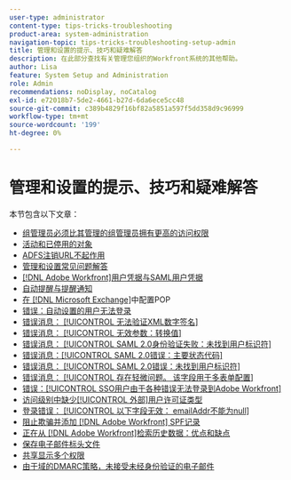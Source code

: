 ```yaml
---
user-type: administrator
content-type: tips-tricks-troubleshooting
product-area: system-administration
navigation-topic: tips-tricks-troubleshooting-setup-admin
title: 管理和设置的提示、技巧和疑难解答
description: 在此部分查找有关管理您组织的Workfront系统的其他帮助。
author: Lisa
feature: System Setup and Administration
role: Admin
recommendations: noDisplay, noCatalog
exl-id: e72018b7-5de2-4661-b27d-6da6ece5cc48
source-git-commit: c389b4829f16bf82a5851a597f5dd358d9c96999
workflow-type: tm+mt
source-wordcount: '199'
ht-degree: 0%

---
```


# 管理和设置的提示、技巧和疑难解答

本节包含以下文章：

* [组管理员必须比其管理的组管理员拥有更高的访问权限](/help/quicksilver/administration-and-setup/tips-tricks-and-troubleshooting/group-admin-access-level.md)
* [活动和已停用的对象](../../administration-and-setup/tips-tricks-and-troubleshooting/acitve-and-deactivated-objects.md)
* [ADFS注销URL不起作用](../../administration-and-setup/tips-tricks-and-troubleshooting/adfs-logout-url-doesnt-work.md)
* [管理和设置常见问题解答](../../administration-and-setup/tips-tricks-and-troubleshooting/admin-and-setup-faq.md)
* [[!DNL Adobe Workfront]用户凭据与SAML用户凭据](../../administration-and-setup/tips-tricks-and-troubleshooting/wf-user-credentials-vs-saml-user-credentials.md)
* [自动提醒与提醒通知](../../administration-and-setup/tips-tricks-and-troubleshooting/auto-reminders-vs-reminder-notifications.md)
* [在 [!DNL Microsoft Exchange]](../../administration-and-setup/tips-tricks-and-troubleshooting/configure-pop-ms-exchange.md)中配置POP
* [错误：自动设置的用户无法登录](../../administration-and-setup/tips-tricks-and-troubleshooting/error-auto-provisioned-user-cant-log-in.md)
* [错误消息： [!UICONTROL 无法验证XML数字签名]](../../administration-and-setup/tips-tricks-and-troubleshooting/error-message-couldnt-validate-xml-digital-signature.md)
* [错误消息： [!UICONTROL 无效参数：转换值]](../../administration-and-setup/tips-tricks-and-troubleshooting/error-message-invalid-parameter-conversion-value.md)
* [错误消息： [!UICONTROL SAML 2.0身份验证失败：未找到用户标识符]](../../administration-and-setup/tips-tricks-and-troubleshooting/error-message-saml-2-auth-failed-userid-not-found.md)
* [错误消息：[!UICONTROL SAML 2.0错误：主要状态代码]](../../administration-and-setup/tips-tricks-and-troubleshooting/error-message-saml-2-error-primary-statuscode.md)
* [错误消息： [!UICONTROL SAML 2.0错误：未找到用户标识符]](../../administration-and-setup/tips-tricks-and-troubleshooting/error-message-saml-2-error-user-identifier-not-found.md)
* [错误消息： [!UICONTROL 存在轻微问题。 该字段用于多表单配置]](../../administration-and-setup/tips-tricks-and-troubleshooting/error-message-field-used-in-multi-form-config.md)
* [错误：[!UICONTROL SSO用户由于各种错误无法登录到Adobe Workfront]](../../administration-and-setup/tips-tricks-and-troubleshooting/error-sso-users-unable-log-in-various-errors.md)
* [访问级别中缺少[!UICONTROL 外部]用户许可证类型](../../administration-and-setup/tips-tricks-and-troubleshooting/external-user-license-type-missing-from-access-levels.md)
* [登录错误： [!UICONTROL 以下字段无效： emailAddr不能为null]](../../administration-and-setup/tips-tricks-and-troubleshooting/login-error-following-field-invalid-emailaddr-cant-be-null.md)
* [阻止欺骗并添加 [!DNL Adobe Workfront] SPF记录](../../administration-and-setup/tips-tricks-and-troubleshooting/prevent-spoofing-add-wf-spf-records.md)
* [正在从 [!DNL Adobe Workfront]检索历史数据：优点和缺点](../../administration-and-setup/tips-tricks-and-troubleshooting/how-to-get-data-out-of-wf.md)
* [保存电子邮件标头文件](../../administration-and-setup/tips-tricks-and-troubleshooting/save-an-email-header-file.md)
* [共享显示多个权限](../../administration-and-setup/tips-tricks-and-troubleshooting/sharing-shows-more-than-1-permission.md)
* [由于域的DMARC策略，未接受未经身份验证的电子邮件](../../administration-and-setup/tips-tricks-and-troubleshooting/unauthenticated-email-not-accepted-domains-dmarc-policy.md)
